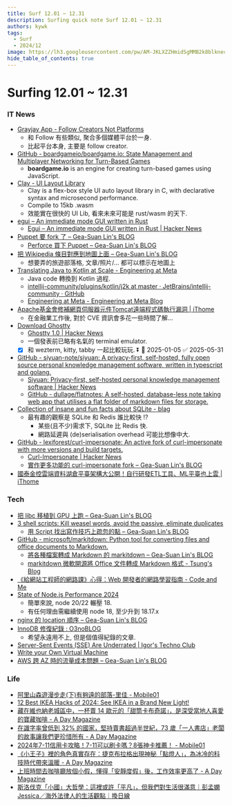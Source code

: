 ```yaml
---
title: Surf 12.01 ~ 12.31
description: Surfing quick note Surf 12.01 ~ 12.31
authors: kywk
tags:
  - Surf
  - 2024/12
image: https://lh3.googleusercontent.com/pw/AM-JKLXZZHmidSgMMB2k8blkneclNRysPXLr__G7rZ4hPi2sN0jC67PHAbX1MyFj8hQX_MTZ6bwIMPwCyu2fu1bU0ZXSX09eu-OlSDb4U-9haUS_wgnVPLaCM6WQLsRbsnocF8X5Edmt35rDjytljbNEMsaf8A=w800-no?authuser=0
hide_table_of_contents: true
---
```


Surfing 12.01 ~ 12.31
==================

### IT News

- [Grayjay App - Follow Creators Not Platforms](https://grayjay.app/desktop/)
	- 和 Follow 有些類似, 聚合多個媒體平台於一身. 
	- 比起平台本身, 主要是 follow creator.
- [GitHub - boardgameio/boardgame.io: State Management and Multiplayer Networking for Turn-Based Games](https://github.com/boardgameio/boardgame.io)
	- **boardgame.io** is an engine for creating turn-based games using JavaScript.
- [Clay - UI Layout Library](https://www.nicbarker.com/clay)
	- Clay is a flex-box style UI auto layout library in C, with declarative syntax and microsecond performance.
	- Compile to 15kb .wasm
	- 效能實在很快的 UI Lib, 看來未來可能是 rust/wasm 的天下.
- [egui – An immediate mode GUI written in Rust](https://www.egui.rs/)
	- [Egui – An immediate mode GUI written in Rust \| Hacker News](https://news.ycombinator.com/item?id=42512636)
- [Puppet 要 fork 了 – Gea-Suan Lin's BLOG](https://blog.gslin.org/archives/2024/12/21/12146/puppet-%e8%a6%81-fork-%e4%ba%86/)
	- [Perforce 買下 Puppet – Gea-Suan Lin's BLOG](https://blog.gslin.org/archives/2022/04/12/10655/perforce-%e8%b2%b7%e4%b8%8b-puppet/)
- [把 Wikipedia 條目對應到地圖上面 – Gea-Suan Lin's BLOG](https://blog.gslin.org/archives/2024/12/19/12139/%e6%8a%8a-wikipedia-%e6%a2%9d%e7%9b%ae%e5%b0%8d%e6%87%89%e5%88%b0%e5%9c%b0%e5%9c%96%e4%b8%8a%e9%9d%a2/)
	- 想要弄的旅遊部落格, 文章/照片/... 都可以標示在地圖上
- [Translating Java to Kotlin at Scale - Engineering at Meta](https://engineering.fb.com/2024/12/18/android/translating-java-to-kotlin-at-scale/)
	- Java code 轉換到 Kotlin 過程.
	- [intellij-community/plugins/kotlin/j2k at master · JetBrains/intellij-community · GitHub](https://github.com/JetBrains/intellij-community/tree/master/plugins/kotlin/j2k)
	- [Engineering at Meta - Engineering at Meta Blog](https://engineering.fb.com/)
- [Apache基金會修補網頁伺服器元件Tomcat遠端程式碼執行漏洞 \| iThome](https://www.ithome.com.tw/news/166667)
	- 在金融業工作後, 對於 CVE 資訊會多花一些時間了解...
-  [Download Ghostty](https://ghostty.org/download)
	- [Ghostty 1.0 \| Hacker News](https://news.ycombinator.com/item?id=42517447)
	- 一個發表前已略有名氣的 terminal emulator.
	- [x] 和 wezterm, kitty, tabby 一起比較玩玩. ⏬ 📅 2025-01-05 ✅ 2025-05-31
- [GitHub - siyuan-note/siyuan: A privacy-first, self-hosted, fully open source personal knowledge management software, written in typescript and golang.](https://github.com/siyuan-note/siyuan)
	- [Siyuan: Privacy-first, self-hosted personal knowledge management software \| Hacker News](https://news.ycombinator.com/item?id=42512713)
	- [GitHub - dullage/flatnotes: A self-hosted, database-less note taking web app that utilises a flat folder of markdown files for storage.](https://github.com/Dullage/flatnotes)
- [Collection of insane and fun facts about SQLite - blag](https://avi.im/blag/2024/sqlite-facts/)
	- 最有趣的觀察是 SQLite 和 Redis 誰比較快 !?
		- 某些(且不少)需求下, SQLite 比 Redis 快.
		- 網路延遲與 (de)serialisation overhead 可能比想像中大.
- [GitHub - lexiforest/curl-impersonate: An active fork of curl-impersonate with more versions and build targets.](https://github.com/lexiforest/curl-impersonate)
	- [Curl-Impersonate \| Hacker News](https://news.ycombinator.com/item?id=42547820)
	- [實作更多功能的 curl-impersonate fork – Gea-Suan Lin's BLOG](https://blog.gslin.org/archives/2024/12/31/12168/%e5%af%a6%e4%bd%9c%e6%9b%b4%e5%a4%9a%e5%8a%9f%e8%83%bd%e7%9a%84-curl-impersonate-fork/)
- [國泰金控雲端資料湖倉平臺架構大公開！自行研發ETL工具、ML平臺也上雲 \| iThome](https://www.ithome.com.tw/news/166609)

### Tech

- [把 libc 移植到 GPU 上跑 – Gea-Suan Lin's BLOG](https://blog.gslin.org/archives/2024/12/16/12126/%e6%8a%8a-libc-%e7%a7%bb%e6%a4%8d%e5%88%b0-gpu-%e4%b8%8a%e8%b7%91/)
- [3 shell scripts: Kill weasel words, avoid the passive, eliminate duplicates](https://matt.might.net/articles/shell-scripts-for-passive-voice-weasel-words-duplicates/)
	- [用 Script 找出寫作技巧上疏忽的點 – Gea-Suan Lin's BLOG](https://blog.gslin.org/archives/2024/12/16/12125/%e7%94%a8-script-%e6%89%be%e5%87%ba%e5%af%ab%e4%bd%9c%e6%8a%80%e5%b7%a7%e4%b8%8a%e7%96%8f%e5%bf%bd%e7%9a%84%e9%bb%9e/)
- [GitHub - microsoft/markitdown: Python tool for converting files and office documents to Markdown.](https://github.com/microsoft/markitdown)
	- [將各種檔案轉成 Markdown 的 markitdown – Gea-Suan Lin's BLOG](https://blog.gslin.org/archives/2024/12/16/12124/%e5%b0%87%e5%90%84%e7%a8%ae%e6%aa%94%e6%a1%88%e8%bd%89%e6%88%90-markdown-%e7%9a%84-markitdown/)
	- [markitdown 微軟開源將 Office 文件轉成 Markdown 格式 - Tsung's Blog](https://blog.longwin.com.tw/2025/02/markitdown-microsoft-open-source-office-convert-markdown-2025/)
- [《給網站工程師的網路課》心得：Web 開發者的網路學習指南 - Code and Me](https://blog.kyomind.tw/network-101-course/)
- [State of Node.js Performance 2024](https://nodesource.com/blog/State-of-Nodejs-Performance-2024)
	- 簡單來說, node 20/22 輾壓 18.
	- 有任何理由需繼續使用 node 18, 至少升到 18.17.x
- [nginx 的 location 順序 – Gea-Suan Lin's BLOG](https://blog.gslin.org/archives/2024/12/18/12130/nginx-%e7%9a%84-location-%e9%a0%86%e5%ba%8f/)
- [InnoDB 修復紀錄 : O3noBLOG](https://blog.othree.net/log/2024/12/22/innodb-recovery/)
	- 希望永遠用不上, 但是個值得紀錄的文章.
- [Server-Sent Events (SSE) Are Underrated \| Igor's Techno Club](https://igorstechnoclub.com/server-sent-events-sse-are-underrated/)
- [Write your Own Virtual Machine](https://www.jmeiners.com/lc3-vm/)
- [AWS 跨 AZ 時的流量成本問題 – Gea-Suan Lin's BLOG](https://blog.gslin.org/archives/2024/12/31/12171/aws-%e8%b7%a8-az-%e6%99%82%e7%9a%84%e6%b5%81%e9%87%8f%e6%88%90%e6%9c%ac%e5%95%8f%e9%a1%8c/)

### Life

- [阿里山森遊漫步走(下)有夠遠的部落-里佳 - Mobile01](https://www.mobile01.com/topicdetail.php?f=628&t=7054288)
- [12 Best IKEA Hacks of 2024: See IKEA in a Brand New Light!](https://ikeahackers.net/2024/12/best-ikea-hacks-2024.html)
- [藏在維也納老城區中，一杯賣 14 歐元的「甜筒卡布奇諾」，是深受當地人喜愛的寶藏咖啡 - A Day Magazine](https://www.adaymag.com/2024/12/20/fenster-cafe.html)
- [在識字率曾低到 32% 的國家，堅持賣書超過半世紀，73 歲「一人書店」老闆的故事讓我們更珍惜所有 - A Day Magazine](https://www.adaymag.com/2024/12/20/mohamed-aziz.html)
- [2024年7-11信用卡攻略！7-11可以刷卡嗎？8張神卡推薦！ - Mobile01](https://www.mobile01.com/topicdetail.php?f=801&t=7059708)
- [《小王子》裡的角色真實存在：捷克布拉格出現神秘「點燈人」，為冰冷的科技時代帶來溫暖 - A Day Magazine](https://www.adaymag.com/2024/12/25/lamplighter.html)
- [上班時間去咖啡廳放個小假，懂得「安靜度假」後，工作效率更高了 - A Day Magazine](https://www.adaymag.com/2024/12/30/quiet-vacationing.html)
- [斯洛伐克「小國」大哲學：這裡或許「平凡」，但我們對生活很滿意｜彭孟嫻 Jessica／海外法律人的生活觀點｜換日線](https://crossing.cw.com.tw/article/19575)
